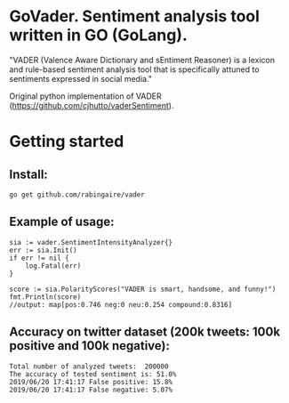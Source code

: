 # GoVader. Sentiment analysis tool written in GO (GoLang).

"VADER (Valence Aware Dictionary and sEntiment Reasoner) is a lexicon and rule-based sentiment analysis tool that is specifically attuned to sentiments expressed in social media."

Original python implementation of VADER (https://github.com/cjhutto/vaderSentiment).

# Getting started

## Install:

`go get github.com/rabingaire/vader`

## Example of usage:

```
sia := vader.SentimentIntensityAnalyzer{}
err := sia.Init()
if err != nil {
    log.Fatal(err)
}

score := sia.PolarityScores("VADER is smart, handsome, and funny!")
fmt.Println(score)
//output: map[pos:0.746 neg:0 neu:0.254 compound:0.8316]

```

## Accuracy on twitter dataset (200k tweets: 100k positive and 100k negative):

```
Total number of analyzed tweets:  200000
The accuracy of tested sentiment is: 51.0%
2019/06/20 17:41:17 False positive: 15.8%
2019/06/20 17:41:17 False negative: 5.07%
```
